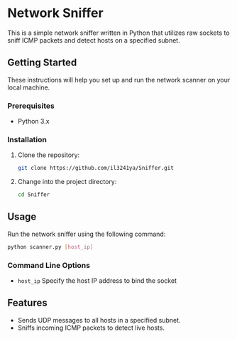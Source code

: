 # Network Sniffer

This is a simple network sniffer written in Python that utilizes raw sockets to sniff ICMP packets and detect hosts on a specified subnet.

## Getting Started

These instructions will help you set up and run the network scanner on your local machine.

### Prerequisites

- Python 3.x

### Installation

1. Clone the repository:

    ```bash
    git clone https://github.com/il3241ya/Sniffer.git
    ```

2. Change into the project directory:

    ```bash
    cd Sniffer
    ```

## Usage

Run the network sniffer using the following command:

```bash
python scanner.py [host_ip]
```

### Command Line Options

- `host_ip` Specify the host IP address to bind the socket

## Features

- Sends UDP messages to all hosts in a specified subnet.
- Sniffs incoming ICMP packets to detect live hosts.
